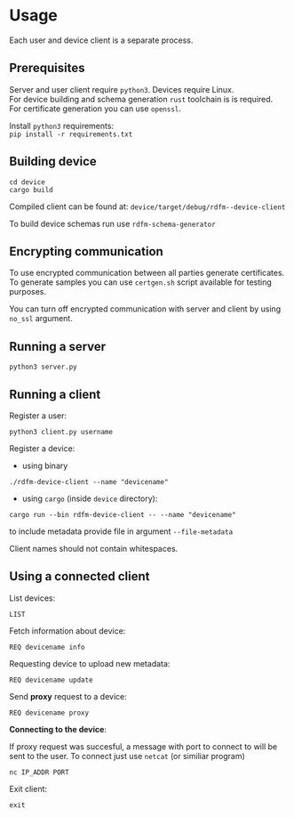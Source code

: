 # Usage

Each user and device client is a separate process.

## Prerequisites
Server and user client require `python3`. Devices require Linux. \
For device building and schema generation `rust` toolchain is is required. \
For certificate generation you can use `openssl`.

Install `python3` requirements: \
``pip install -r requirements.txt``

## Building device

```
cd device
cargo build
```

Compiled client can be found at: `device/target/debug/rdfm--device-client`

To build device schemas run use `rdfm-schema-generator`

## Encrypting communication

To use encrypted communication between all parties generate certificates.
To generate samples you can use `certgen.sh` script available
for testing purposes.

You can turn off encrypted communication with server and client
by using `no_ssl` argument.

## Running a server

```
python3 server.py
```

## Running a client

Register a user:

```
python3 client.py username
```

Register a device:

- using binary

```
./rdfm-device-client --name "devicename"
```

- using `cargo` (inside `device` directory):

```
cargo run --bin rdfm-device-client -- --name "devicename"
```

to include metadata provide file in argument `--file-metadata`

Client names should not contain whitespaces.

## Using a connected client

List devices:

```
LIST
```

Fetch information about device:

```
REQ devicename info
```

Requesting device to upload new metadata:

```
REQ devicename update
```

Send **proxy** request to a device:

```
REQ devicename proxy
```

**Connecting to the device**:

If proxy request was succesful, a message with port to connect to will be sent
to the user. 
To connect just use ``netcat`` (or similiar program)

```
nc IP_ADDR PORT
```

Exit client:

```
exit
```
